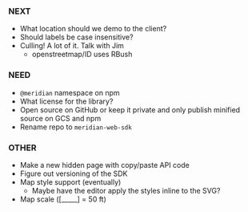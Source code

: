 ### NEXT

- What location should we demo to the client?
- Should labels be case insensitive?
- Culling! A lot of it. Talk with Jim
  - openstreetmap/ID uses RBush

### NEED

- `@meridian` namespace on npm
- What license for the library?
- Open source on GitHub or keep it private and only publish minified source on
  GCS and npm
- Rename repo to `meridian-web-sdk`

### OTHER

- Make a new hidden page with copy/paste API code
- Figure out versioning of the SDK
- Map style support (eventually)
  - Maybe have the editor apply the styles inline to the SVG?
- Map scale ([_____] = 50 ft)

